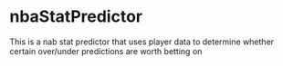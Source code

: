 # nbaStatPredictor
This is a nab stat predictor that uses player data to determine whether certain over/under predictions are worth betting on
